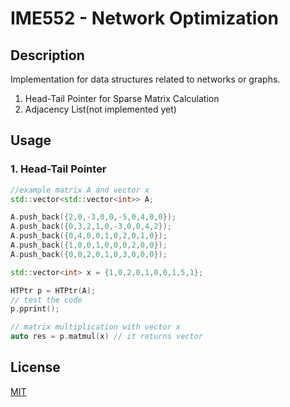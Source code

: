 # IME552 - Network Optimization

## Description
Implementation for data structures related to networks or graphs.

1. Head-Tail Pointer for Sparse Matrix Calculation
2. Adjacency List(not implemented yet)

## Usage
### 1. Head-Tail Pointer

```c++
//example matrix A and vector x
std::vector<std::vector<int>> A;

A.push_back({2,0,-3,0,0,-5,0,4,0,0});
A.push_back({0,3,2,1,0,-3,0,0,4,2});
A.push_back({0,4,0,0,1,0,2,0,1,0});
A.push_back({1,0,0,1,0,0,0,2,0,0});
A.push_back({0,0,2,0,1,0,3,0,0,0});

std::vector<int> x = {1,0,2,0,1,0,0,1,5,1};

HTPtr p = HTPtr(A);
// test the code
p.pprint();

// matrix multiplication with vector x
auto res = p.matmul(x) // it returns vector

```

## License
[MIT](https://choosealicense.com/licenses/mit/)